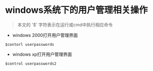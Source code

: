 # windows系统下的用户管理相关操作
> 本文的 '$' 字符表示在运行或cmd中执行相应命令


+ windows 2000打开用户管理界面
```
$contorl userpasswords
```
+ windows xp打开用户管理界面
```
$control userpasswords2
```